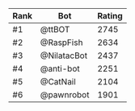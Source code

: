 Rank|Bot|Rating
---|---|---
#1|@ttBOT|2745
#2|@RaspFish|2634
#3|@NilatacBot|2437
#4|@anti-bot|2251
#5|@CatNail|2104
#6|@pawnrobot|1901
